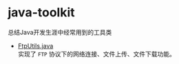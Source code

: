 # java-toolkit
总结Java开发生涯中经常用到的工具类

- [FtpUtils.java](./src/main/java/com/github/flance/util/network/FtpUtils.java)  
    实现了 `FTP` 协议下的网络连接、文件上传、文件下载功能。